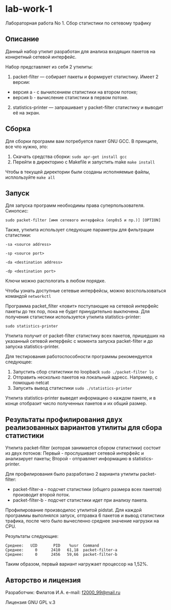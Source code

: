 # lab-work-1
Лабораторная работа No 1. Сбор статистики по сетевому трафику

## Описание

Данный набор утилит разработан для анализа входящих пакетов на конкретный сетевой интерфейс.

Набор представляет из себя 2 утилиты:
1. packet-filter — собирает пакеты и формирует статистику. Имеет 2 версии:
* версия a - с вычилсением статистики на втором потоке;
* версия b - вычисление статистики в первом потоке.
2. statistics-printer — запрашивает у packet-filter статистику и выводит её на экран.

    
## Сборка

Для сборки программ вам потребуется пакет GNU GCC.
В принципе, все что нужно, это:
1. Скачать средства сборки: `sudo apr-get install gcc`
2. Перейти в директорию с Makefile и запустить make `make install`

Чтобы в текущей директории были созданы исполняемые файлы, исплользуйте `make all`

## Запуск

Для запуска программ необходимы права суперпользователя. Синопсис:

`sudo packet-filter [имя сетевого интерфейса (enp0s5 и пр.)] [OPTION]`

Также, утилита использует следующие параметры для фильтрации статистики:

`-sa <source address>`

`-sp <source port>`

`-da <destination address>`

`-dp <destination port>`

Ключи можно распологать в любом порядке.

Чтобы узнать доступные сетевые интерфейсы, можно возспользоваться командой `networkctl`

Программа packet_filter «ловит» поступающие на сетевой интерфейс пакеты до тех пор, пока не будет принудительно выключена.
Для получения статистики используется утилита statistics-printer:

`sudo statistics-printer`

Утилита получит от packet-filter статистику всех пакетов, пришедших на указанный сетевой интерфейс с момента запуска packet-filter и до запуска statistics-printer.

Для тестирования работоспособности программы рекомендуется следующее:
1. Запустить сбор статистики по loopback `sudo ./packet-filter lo`
2. Отправить несколько пакетов на локальный адресс. Например, с помощью netcat
3. Запусить вывод статистики `sudo ./statistics-printer`

Утилита statistics-printer выведет информацию о каждом пакете, и в конце отобразит число полученных пакетов и их общий размер.

## Результаты профилирования двух реализованных вариантов утилиты для сбора статистики

Утилита packet-filter (которая занимается сбором статистики) состоит из двух потоков:
Первый - прослушивает сетевой интерфейс и анализирует пакеты;
Второй - отправляет информацию в statistics-printer.

Для профилирования было разработано 2 варианта утилиты packet-filter:
* packet-filter-a - подсчет статистики (общего размера всех пакетов) производит второй поток.
* packet-filter-b - подсчет статистики идет при анализу пакета.

Профилирование производилос утилитой pidstat.
Для каждой программы выполнялся запуск, отправка 6 пакетов и вывод статистики трафика, после чего было вычесленно среднее значение нагрузки на CPU.

Результаты следующие:
```
Среднее:   UID       PID    %usr  Command
Среднее:     0      2410   61,18  packet-filter-a
Среднее:     0      2456   59,66  packet-filter-b
```
Таким образом, первый вариант нагружает процессор на 1,52%.

## Авторство и лицензия

Разработчик: Филатов И.А.
e-mail: f2000_99@mail.ru

Лицензия GNU GPL v.3
